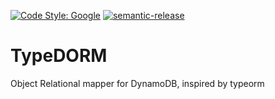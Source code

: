 [![Code Style: Google](https://img.shields.io/badge/code%20style-google-blueviolet.svg?style=for-the-badge)](https://github.com/google/gts)
[![semantic-release](https://img.shields.io/badge/%20%20%F0%9F%93%A6%F0%9F%9A%80-semantic--release-e10079.svg?style=for-the-badge)](https://github.com/semantic-release/semantic-release)

# TypeDORM

Object Relational mapper for DynamoDB, inspired by typeorm
